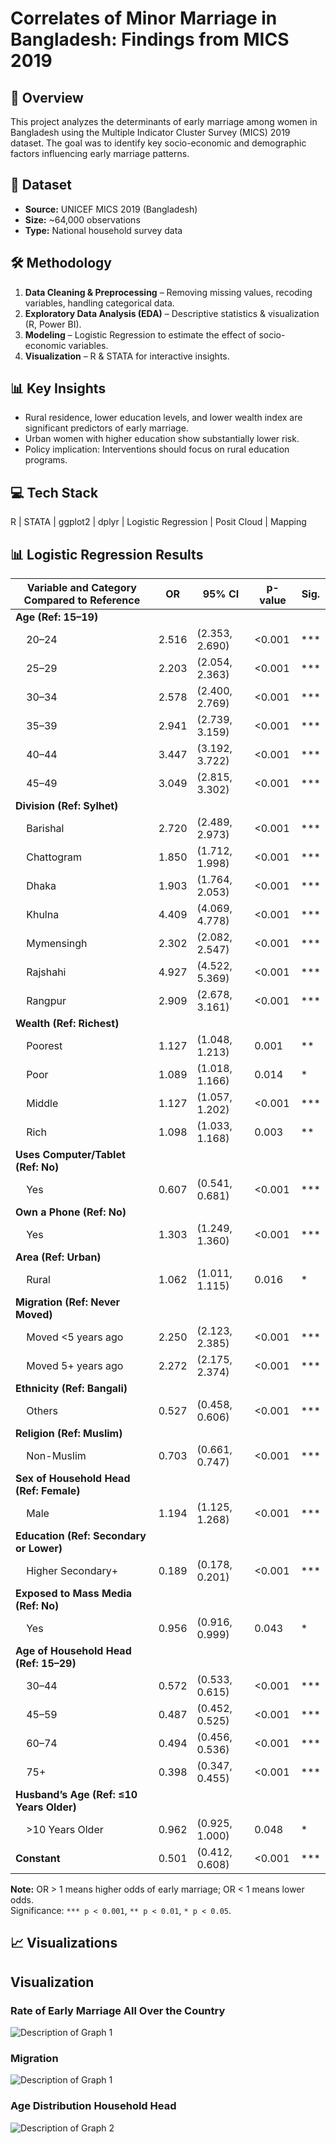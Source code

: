 # Correlates of Minor Marriage in Bangladesh: Findings from MICS 2019

## 📌 Overview
This project analyzes the determinants of early marriage among women in Bangladesh using the Multiple Indicator Cluster Survey (MICS) 2019 dataset. The goal was to identify key socio-economic and demographic factors influencing early marriage patterns.

## 📂 Dataset
- **Source:** UNICEF MICS 2019 (Bangladesh)
- **Size:** ~64,000 observations
- **Type:** National household survey data

## 🛠 Methodology
1. **Data Cleaning & Preprocessing** – Removing missing values, recoding variables, handling categorical data.
2. **Exploratory Data Analysis (EDA)** – Descriptive statistics & visualization (R, Power BI).
3. **Modeling** – Logistic Regression to estimate the effect of socio-economic variables.
4. **Visualization** – R & STATA for interactive insights.

## 📊 Key Insights
- Rural residence, lower education levels, and lower wealth index are significant predictors of early marriage.
- Urban women with higher education show substantially lower risk.
- Policy implication: Interventions should focus on rural education programs.

## 💻 Tech Stack
R | STATA | ggplot2 | dplyr | Logistic Regression | Posit Cloud | Mapping

## 📊 Logistic Regression Results

| Variable and Category Compared to Reference           | OR    | 95% CI          | p-value | Sig. |
|-------------------------------------------------------|-------|-----------------|---------|------|
| **Age (Ref: 15–19)**                                  |       |                 |         |      |
| &nbsp;&nbsp;&nbsp;&nbsp;20–24                         | 2.516 | (2.353, 2.690)  | <0.001  | ***  |
| &nbsp;&nbsp;&nbsp;&nbsp;25–29                         | 2.203 | (2.054, 2.363)  | <0.001  | ***  |
| &nbsp;&nbsp;&nbsp;&nbsp;30–34                         | 2.578 | (2.400, 2.769)  | <0.001  | ***  |
| &nbsp;&nbsp;&nbsp;&nbsp;35–39                         | 2.941 | (2.739, 3.159)  | <0.001  | ***  |
| &nbsp;&nbsp;&nbsp;&nbsp;40–44                         | 3.447 | (3.192, 3.722)  | <0.001  | ***  |
| &nbsp;&nbsp;&nbsp;&nbsp;45–49                         | 3.049 | (2.815, 3.302)  | <0.001  | ***  |
| **Division (Ref: Sylhet)**                            |       |                 |         |      |
| &nbsp;&nbsp;&nbsp;&nbsp;Barishal                      | 2.720 | (2.489, 2.973)  | <0.001  | ***  |
| &nbsp;&nbsp;&nbsp;&nbsp;Chattogram                    | 1.850 | (1.712, 1.998)  | <0.001  | ***  |
| &nbsp;&nbsp;&nbsp;&nbsp;Dhaka                          | 1.903 | (1.764, 2.053)  | <0.001  | ***  |
| &nbsp;&nbsp;&nbsp;&nbsp;Khulna                         | 4.409 | (4.069, 4.778)  | <0.001  | ***  |
| &nbsp;&nbsp;&nbsp;&nbsp;Mymensingh                    | 2.302 | (2.082, 2.547)  | <0.001  | ***  |
| &nbsp;&nbsp;&nbsp;&nbsp;Rajshahi                      | 4.927 | (4.522, 5.369)  | <0.001  | ***  |
| &nbsp;&nbsp;&nbsp;&nbsp;Rangpur                        | 2.909 | (2.678, 3.161)  | <0.001  | ***  |
| **Wealth (Ref: Richest)**                             |       |                 |         |      |
| &nbsp;&nbsp;&nbsp;&nbsp;Poorest                        | 1.127 | (1.048, 1.213)  | 0.001   | **   |
| &nbsp;&nbsp;&nbsp;&nbsp;Poor                           | 1.089 | (1.018, 1.166)  | 0.014   | *    |
| &nbsp;&nbsp;&nbsp;&nbsp;Middle                         | 1.127 | (1.057, 1.202)  | <0.001  | ***  |
| &nbsp;&nbsp;&nbsp;&nbsp;Rich                           | 1.098 | (1.033, 1.168)  | 0.003   | **   |
| **Uses Computer/Tablet (Ref: No)**                    |       |                 |         |      |
| &nbsp;&nbsp;&nbsp;&nbsp;Yes                             | 0.607 | (0.541, 0.681)  | <0.001  | ***  |
| **Own a Phone (Ref: No)**                             |       |                 |         |      |
| &nbsp;&nbsp;&nbsp;&nbsp;Yes                             | 1.303 | (1.249, 1.360)  | <0.001  | ***  |
| **Area (Ref: Urban)**                                 |       |                 |         |      |
| &nbsp;&nbsp;&nbsp;&nbsp;Rural                           | 1.062 | (1.011, 1.115)  | 0.016   | *    |
| **Migration (Ref: Never Moved)**                      |       |                 |         |      |
| &nbsp;&nbsp;&nbsp;&nbsp;Moved <5 years ago             | 2.250 | (2.123, 2.385)  | <0.001  | ***  |
| &nbsp;&nbsp;&nbsp;&nbsp;Moved 5+ years ago             | 2.272 | (2.175, 2.374)  | <0.001  | ***  |
| **Ethnicity (Ref: Bangali)**                          |       |                 |         |      |
| &nbsp;&nbsp;&nbsp;&nbsp;Others                          | 0.527 | (0.458, 0.606)  | <0.001  | ***  |
| **Religion (Ref: Muslim)**                            |       |                 |         |      |
| &nbsp;&nbsp;&nbsp;&nbsp;Non-Muslim                      | 0.703 | (0.661, 0.747)  | <0.001  | ***  |
| **Sex of Household Head (Ref: Female)**               |       |                 |         |      |
| &nbsp;&nbsp;&nbsp;&nbsp;Male                            | 1.194 | (1.125, 1.268)  | <0.001  | ***  |
| **Education (Ref: Secondary or Lower)**               |       |                 |         |      |
| &nbsp;&nbsp;&nbsp;&nbsp;Higher Secondary+              | 0.189 | (0.178, 0.201)  | <0.001  | ***  |
| **Exposed to Mass Media (Ref: No)**                    |       |                 |         |      |
| &nbsp;&nbsp;&nbsp;&nbsp;Yes                             | 0.956 | (0.916, 0.999)  | 0.043   | *    |
| **Age of Household Head (Ref: 15–29)**                |       |                 |         |      |
| &nbsp;&nbsp;&nbsp;&nbsp;30–44                            | 0.572 | (0.533, 0.615)  | <0.001  | ***  |
| &nbsp;&nbsp;&nbsp;&nbsp;45–59                            | 0.487 | (0.452, 0.525)  | <0.001  | ***  |
| &nbsp;&nbsp;&nbsp;&nbsp;60–74                            | 0.494 | (0.456, 0.536)  | <0.001  | ***  |
| &nbsp;&nbsp;&nbsp;&nbsp;75+                               | 0.398 | (0.347, 0.455)  | <0.001  | ***  |
| **Husband’s Age (Ref: ≤10 Years Older)**               |       |                 |         |      |
| &nbsp;&nbsp;&nbsp;&nbsp;>10 Years Older                  | 0.962 | (0.925, 1.000)  | 0.048   | *    |
| **Constant**                                          | 0.501 | (0.412, 0.608)  | <0.001  | ***  |

**Note:** OR > 1 means higher odds of early marriage; OR < 1 means lower odds.  
Significance: `*** p < 0.001`, `** p < 0.01`, `* p < 0.05`.

## 📈 Visualizations
## Visualization

### Rate of Early Marriage All Over the Country

![Description of Graph 1](Correlates-of-Minor-Marriage-in-Bangladesh-main/Plots/Rplot01(2).png)
### Migration
![Description of Graph 1](Correlates-of-Minor-Marriage-in-Bangladesh-main/Plots/Barplotfor_migration.png)

### Age Distribution Household Head 

![Description of Graph 2](Correlates-of-Minor-Marriage-in-Bangladesh-main/Plots/hh.png)
